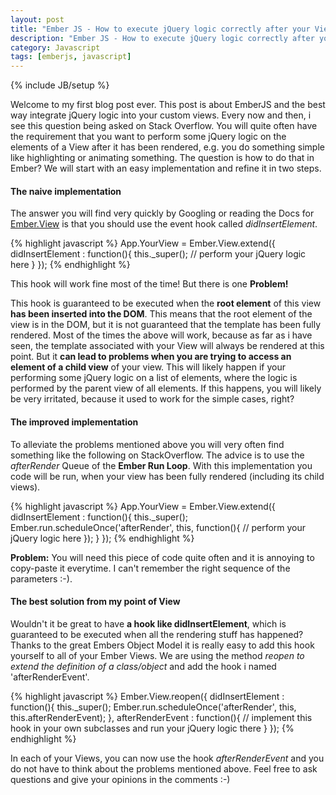 ```yaml
---
layout: post
title: "Ember JS - How to execute jQuery logic correctly after your View has been rendered"
description: "Ember JS - How to execute jQuery logic correctly after your View has been rendered"
category: Javascript
tags: [emberjs, javascript]
---
```

{% include JB/setup %}

Welcome to my first blog post ever. This post is about EmberJS and the best way integrate jQuery logic into your custom views. Every now and then, i see this question being asked on Stack Overflow. You will quite often have the requirement that you want to perform some jQuery logic on the elements of a View after it has been rendered, e.g. you do something simple like highlighting or animating something. The question is how to do that in Ember? We will start with an easy implementation and refine it in two steps.

#### The naive implementation

The answer you will find very quickly by Googling or reading the Docs for [Ember.View](http://emberjs.com/api/classes/Ember.View.html) is that you should use the event hook called *didInsertElement*.

{% highlight javascript %}
App.YourView = Ember.View.extend({
  didInsertElement : function(){
    this._super();
    // perform your jQuery logic here
  }
});
{% endhighlight %}

This hook will work fine most of the time! But there is one **Problem!** 

This hook is guaranteed to be executed when the **root element** of this view **has been inserted into the DOM**. This means that the root element of the view is in the DOM, but it is not guaranteed that the template has been fully rendered. Most of the times the above will work, because as far as i have seen, the template associated with your View will always be rendered at this point. But it **can lead to problems when you are trying to access an element of a child view** of your view. This will likely happen if your performing some jQuery logic on a list of elements, where the logic is performed by the parent view of all elements. If this happens, you will likely be very irritated, because it used to work for the simple cases, right?

#### The improved implementation

To alleviate the problems mentioned above you will very often find something like the following on StackOverflow. The advice is to use the *afterRender* Queue of the **Ember Run Loop**. With this implementation you code will be run, when your view has been fully rendered (including its child views).

{% highlight javascript %}
App.YourView = Ember.View.extend({
  didInsertElement : function(){
    this._super();
    Ember.run.scheduleOnce('afterRender', this, function(){
    	// perform your jQuery logic here
    });
  }
});
{% endhighlight %}


**Problem:** You will need this piece of code quite often and it is annoying to copy-paste it everytime. I can't remember the right sequence of the parameters :-).

#### The best solution from my point of View

Wouldn't it be great to have **a hook like didInsertElement**, which is guaranteed to be executed when all the rendering stuff has happened? Thanks to the great Embers Object Model it is really easy to add this hook yourself to all of your Ember Views. We are using the method *reopen to extend the definition of a class/object* and add the hook i named 'afterRenderEvent'.

{% highlight javascript %}
Ember.View.reopen({
  didInsertElement : function(){
    this._super();
    Ember.run.scheduleOnce('afterRender', this, this.afterRenderEvent);
  },
  afterRenderEvent : function(){
    // implement this hook in your own subclasses and run your jQuery logic there
  }
});
{% endhighlight %}

In each of your Views, you can now use the hook *afterRenderEvent* and you do not have to think about the problems mentioned above. Feel free to ask questions and give your opinions in the comments :-)
